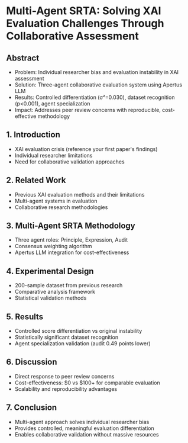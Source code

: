 # Multi-Agent SRTA: Solving XAI Evaluation Challenges Through Collaborative Assessment

## Abstract
- Problem: Individual researcher bias and evaluation instability in XAI assessment
- Solution: Three-agent collaborative evaluation system using Apertus LLM
- Results: Controlled differentiation (σ²=0.030), dataset recognition (p<0.001), agent specialization
- Impact: Addresses peer review concerns with reproducible, cost-effective methodology

## 1. Introduction
- XAI evaluation crisis (reference your first paper's findings)
- Individual researcher limitations
- Need for collaborative validation approaches

## 2. Related Work  
- Previous XAI evaluation methods and their limitations
- Multi-agent systems in evaluation
- Collaborative research methodologies

## 3. Multi-Agent SRTA Methodology
- Three agent roles: Principle, Expression, Audit
- Consensus weighting algorithm
- Apertus LLM integration for cost-effectiveness

## 4. Experimental Design
- 200-sample dataset from previous research
- Comparative analysis framework
- Statistical validation methods

## 5. Results
- Controlled score differentiation vs original instability
- Statistically significant dataset recognition
- Agent specialization validation (audit 0.49 points lower)

## 6. Discussion
- Direct response to peer review concerns
- Cost-effectiveness: $0 vs $100+ for comparable evaluation
- Scalability and reproducibility advantages

## 7. Conclusion
- Multi-agent approach solves individual researcher bias
- Provides controlled, meaningful evaluation differentiation
- Enables collaborative validation without massive resources
